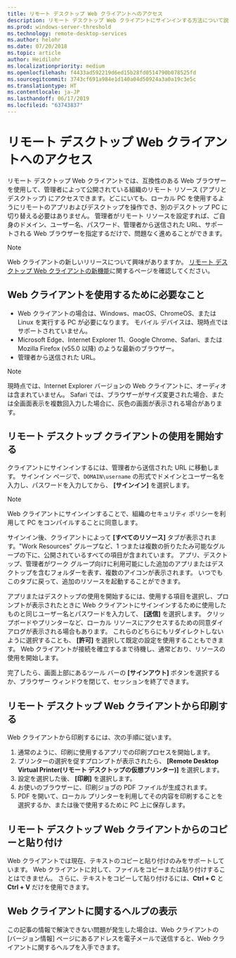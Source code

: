 ```yaml
---
title: リモート デスクトップ Web クライアントへのアクセス
description: リモート デスクトップ Web クライアントにサインインする方法について説明します。
ms.prod: windows-server-threshold
ms.technology: remote-desktop-services
ms.author: helohr
ms.date: 07/20/2018
ms.topic: article
author: Heidilohr
ms.localizationpriority: medium
ms.openlocfilehash: f4433ad592219d6ed15b28fd0514790b078525fd
ms.sourcegitcommit: 3743cf691a984e1d140a04d50924a3a0a19c3e5c
ms.translationtype: HT
ms.contentlocale: ja-JP
ms.lasthandoff: 06/17/2019
ms.locfileid: "63743837"
---
```

# <a name="access-the-remote-desktop-web-client"></a>リモート デスクトップ Web クライアントへのアクセス

リモート デスクトップ Web クライアントでは、互換性のある Web ブラウザーを使用して、管理者によって公開されている組織のリモート リソース (アプリとデスクトップ) にアクセスできます。どこにいても、ローカル PC を使用するようにリモートのアプリおよびデスクトップを操作でき、別のデスクトップ PC に切り替える必要はありません。 管理者がリモート リソースを設定すれば、ご自身のドメイン、ユーザー名、パスワード、管理者から送信された URL、サポートされる Web ブラウザーを指定するだけで、問題なく進めることができます。

>[!NOTE]
>Web クライアントの新しいリリースについて興味がありますか。 [リモート デスクトップ Web クライアントの新機能](web-client-whatsnew.md)に関するページを確認してください。

## <a name="what-youll-need-to-use-the-web-client"></a>Web クライアントを使用するために必要なこと

* Web クライアントの場合は、Windows、macOS、ChromeOS、または Linux を実行する PC が必要になります。 モバイル デバイスは、現時点ではサポートされていません。
* Microsoft Edge、Internet Explorer 11、Google Chrome、Safari、または Mozilla Firefox (v55.0 以降) のような最新のブラウザー。
* 管理者から送信された URL。

>[!NOTE]
>現時点では、Internet Explorer バージョンの Web クライアントに、オーディオは含まれていません。
>Safari では、ブラウザーがサイズ変更された場合、または全画面表示を複数回入力した場合に、灰色の画面が表示される場合があります。

## <a name="start-using-the-remote-desktop-client"></a>リモート デスクトップ クライアントの使用を開始する

クライアントにサインインするには、管理者から送信された URL に移動します。 サインイン ページで、```DOMAIN\username``` の形式でドメインとユーザー名を入力し、パスワードを入力してから、 **[サインイン]** を選択します。

>[!NOTE]
>Web クライアントにサインインすることで、組織のセキュリティ ポリシーを利用して PC をコンパイルすることに同意します。

サインイン後、クライアントによって **[すべてのリソース]** タブが表示されます。"Work Resources" グループなど、1 つまたは複数の折りたたみ可能なグループの下に、公開されているすべての項目が含まれています。 アプリ、デスクトップ、管理者がワーク グループ向けに利用可能にした追加のアプリまたはデスクトップを含むフォルダーを表す、複数のアイコンが表示されます。 いつでもこのタブに戻って、追加のリソースを起動することができます。

アプリまたはデスクトップの使用を開始するには、使用する項目を選択し、プロンプトが表示されたときに Web クライアントにサインインするために使用したものと同じユーザー名とパスワードを入力して、 **[送信]** を選択します。 クリップボードやプリンターなど、ローカル リソースにアクセスするための同意ダイアログが表示される場合もあります。 これらのどちらにもリダイレクトしないように選択することも、 **[許可]** を選択して既定の設定を使用することもできます。 Web クライアントが接続を確立するまで待機し、通常どおり、リソースの使用を開始します。

完了したら、画面上部にあるツール バーの **[サインアウト]** ボタンを選択するか、ブラウザー ウィンドウを閉じて、セッションを終了できます。

## <a name="printing-from-the-remote-desktop-web-client"></a>リモート デスクトップ Web クライアントから印刷する

Web クライアントから印刷するには、次の手順に従います。

1. 通常のように、印刷に使用するアプリでの印刷プロセスを開始します。
2. プリンターの選択を促すプロンプトが表示されたら、 **[Remote Desktop Virtual Printer\(リモート デスクトップの仮想プリンター\)]** を選択します。
3. 設定を選択した後、 **[印刷]** を選択します。
4. お使いのブラウザーに、印刷ジョブの PDF ファイルが生成されます。
5. PDF を開いて、ローカル プリンターを利用してその内容を印刷することを選択するか、または後で使用するために PC 上に保存します。

## <a name="copy-and-paste-from-the-remote-desktop-web-client"></a>リモート デスクトップ Web クライアントからのコピーと貼り付け

Web クライアントでは現在、テキストのコピーと貼り付けのみをサポートしています。 Web クライアントに対して、ファイルをコピーまたは貼り付けすることはできません。 さらに、テキストをコピーして貼り付けるには、**Ctrl + C** と **Ctrl + V** だけを使用できます。

## <a name="get-help-with-the-web-client"></a>Web クライアントに関するヘルプの表示

この記事の情報で解決できない問題が発生した場合は、Web クライアントの [バージョン情報] ページにあるアドレスを電子メールで送信すると、Web クライアントに関するヘルプを入手できます。